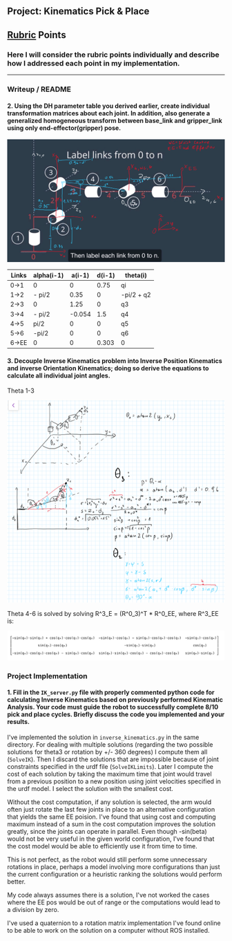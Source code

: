 ## Project: Kinematics Pick & Place

[//]: # (Image References)

[links]: ./misc_images/links.jpeg
[t1-3]: ./misc_images/t1-3.jpeg
[matrix]: ./misc_images/matrix.jpeg

## [Rubric](https://review.udacity.com/#!/rubrics/972/view) Points
### Here I will consider the rubric points individually and describe how I addressed each point in my implementation.

---
### Writeup / README

#### 2. Using the DH parameter table you derived earlier, create individual transformation matrices about each joint. In addition, also generate a generalized homogeneous transform between base_link and gripper_link using only end-effector(gripper) pose.

![links][links]

Links | alpha(i-1) | a(i-1) | d(i-1) | theta(i)
--- | --- | --- | --- | ---
0->1 | 0 | 0 | 0.75 | qi
1->2 | - pi/2 | 0.35 | 0 | -pi/2 + q2
2->3 | 0 | 1.25 | 0 | q3
3->4 |  - pi/2 | -0.054 | 1.5 | q4
4->5 | pi/2 | 0 | 0 | q5
5->6 | -pi/2 | 0 | 0 | q6
6->EE | 0 | 0 | 0.303 | 0


#### 3. Decouple Inverse Kinematics problem into Inverse Position Kinematics and inverse Orientation Kinematics; doing so derive the equations to calculate all individual joint angles.

Theta 1-3

![theta 1-3][t1-3]

Theta 4-6 is solved by solving R^3_E = (R^0_3)^T * R^0_EE, where R^3_EE is:

![matrix][matrix]

### Project Implementation

#### 1. Fill in the `IK_server.py` file with properly commented python code for calculating Inverse Kinematics based on previously performed Kinematic Analysis. Your code must guide the robot to successfully complete 8/10 pick and place cycles. Briefly discuss the code you implemented and your results.

I've implemented the solution in `inverse_kinematics.py` in the same directory. For
dealing with multiple solutions (regarding the two possible solutions for theta3 or
rotation by +/- 360 degrees) I compute them all (`SolveIK`). Then I discard the
solutions that are impossible because of joint constraints specified in the urdf file
(`SolveIKLimits`). Later I compute the cost of each solution by taking the maximum
time that joint would travel from a previous position to a new position using joint
velocities specified in the urdf model. I select the solution with the smallest cost.

Without the cost computation, if any solution is selected, the arm would often just
rotate the last few joints in place to an alternative configuration that yields the
same EE poision. I've found that using cost and computing maximum instead of a sum in
the cost computation improves the solution greatly, since the joints can operate in
parallel. Even though -sin(beta) would not be very useful in the given world configuration,
I've found that the cost model would be able to efficiently use it from time to time.

This is not perfect, as the robot would still perform some unnecessary rotations in place,
perhaps a model involving more configurations than just the current configuration or
a heuristic ranking the solutions would perform better.

My code always assumes there is a solution, I've not worked the cases where the EE pos
would be out of range or the computations would lead to a division by zero.

I've used a quaternion to a rotation matrix implementation I've found online to be
able to work on the solution on a computer without ROS installed.
